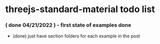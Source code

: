 # threejs-standard-material todo list

### ( done 04/21/2022 ) - first state of examples done
* (done) just have section folders for each example in the post

